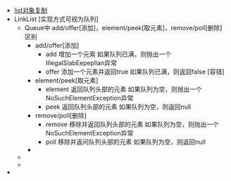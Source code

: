 - [list对象复制](https://blog.csdn.net/qq_40542534/article/details/112566277)
- LinkList [实现方式可视为队列]
	- Queue中 add/offer[添加]，element/peek[取元素]，remove/poll[删除]区别
		- add/offer[添加]
			- add       增加一个元索     如果队列已满，则抛出一个IIIegaISlabEepeplian异常
			- offer     添加一个元素并返回true        如果队列已满，则返回false [容错]
		- element/peek[取元素]
			- element  返回队列头部的元素   如果队列为空，则抛出一个NoSuchElementException异常
			- peek       返回队列头部的元素              如果队列为空，则返回null
		- remove/poll[删除]
			- remove   移除并返回队列头部的元素     如果队列为空，则抛出一个NoSuchElementException异常
			- poll         移除并返问队列头部的元素     如果队列为空，则返回null
		-
	-
	-
-